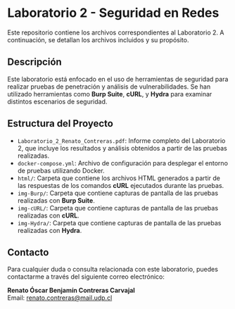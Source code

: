 # Laboratorio 2 - Seguridad en Redes

Este repositorio contiene los archivos correspondientes al Laboratorio 2. A continuación, se detallan los archivos incluidos y su propósito.

## Descripción

Este laboratorio está enfocado en el uso de herramientas de seguridad para realizar pruebas de penetración y análisis de vulnerabilidades. Se han utilizado herramientas como **Burp Suite**, **cURL**, y **Hydra** para examinar distintos escenarios de seguridad.

## Estructura del Proyecto

- `Laboratorio_2_Renato_Contreras.pdf`: Informe completo del Laboratorio 2, que incluye los resultados y análisis obtenidos a partir de las pruebas realizadas.
- `docker-compose.yml`: Archivo de configuración para desplegar el entorno de pruebas utilizando Docker.
- `html/`: Carpeta que contiene los archivos HTML generados a partir de las respuestas de los comandos **cURL** ejecutados durante las pruebas.
- `img-Burp/`: Carpeta que contiene capturas de pantalla de las pruebas realizadas con **Burp Suite**.
- `img-cURL/`: Carpeta que contiene capturas de pantalla de las pruebas realizadas con **cURL**.
- `img-Hydra/`: Carpeta que contiene capturas de pantalla de las pruebas realizadas con **Hydra**.

## Contacto

Para cualquier duda o consulta relacionada con este laboratorio, puedes contactarme a través del siguiente correo electrónico:

**Renato Óscar Benjamín Contreras Carvajal**  
Email: renato.contreras@mail.udp.cl
